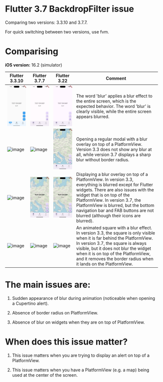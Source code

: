 # Flutter 3.7 BackdropFilter issue

Comparing two versions: 3.3.10 and 3.7.7.

For quick switching between two versions, use fvm.

# Comparising

**iOS version:** 16.2 (simulator)

| Flutter 3.3.10  | Flutter 3.7.7 | Flutter 3.22 | Comment |
| ------------- | ------------- | ------------- | ------------- |
| <img width="250" alt="image" src="./docs/3_3_blur_without_view.png"> | <img width="250" alt="image" src="./docs/3_7_blur_without_view.png"> | <img width="250" alt="image" src="./docs/3_22_blur_without_view.png"> | The word 'blur' applies a blur effect to the entire screen, which is the expected behavior. The word 'blur' is clearly visible, while the entire screen appears blurred. |
| <img width="250" alt="image" src="./docs/3_3_only_alert.gif">  | <img width="250" alt="image" src="./docs/3_7_only_alert.gif">  | <img width="250" alt="image" src="./docs/3_22_only_alert.gif">  | Opening a regular modal with a blur overlay on top of a PlatformView. Version 3.3 does not show any blur at all, while version 3.7 displays a sharp blur without border radius.  |
| <img width="250" alt="image" src="./docs/3_3_blur_on_top.png">  | <img width="250" alt="image" src="./docs/3_7_blur_on_top.png"> | <img width="250" alt="image" src="./docs/3_22_blur_on_top.png">  | Displaying a blur overlay on top of a PlatformView. In version 3.3, everything is blurred except for Flutter widgets. There are also issues with the widget that is on top of the PlatformView. In version 3.7, the PlatformView is blurred, but the bottom navigation bar and FAB buttons are not blurred (although their icons are blurred).  |
| <img width="250" alt="image" src="./docs/3_3_blur_animation.gif">  | <img width="250" alt="image" src="./docs/3_7_blur_animation.gif">  | <img width="250" alt="image" src="./docs/3_22_blur_animation.gif">  | An animated square with a blur effect. In version 3.3, the square is only visible when it is far behind the PlatformView. In version 3.7, the square is always visible, but it does not blur the widget when it is on top of the PlatformView, and it removes the border radius when it lands on the PlatformView.  |

# The main issues are: 

1. Sudden appearance of blur during animation (noticeable when opening a Cupertino alert).

2. Absence of border radius on PlatformView.

3. Absence of blur on widgets when they are on top of PlatformView.

# When does this issue matter?

1. This issue matters when you are trying to display an alert on top of a PlatformView.

2. This issue matters when you have a PlatformView (e.g. a map) being used at the center of the screen.
